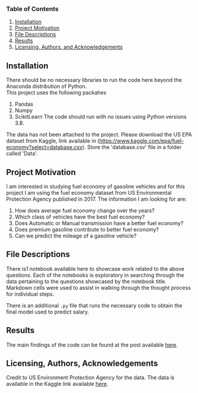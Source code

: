 
### Table of Contents

1. [Installation](#installation)
2. [Project Motivation](#motivation)
3. [File Descriptions](#files)
4. [Results](#results)
5. [Licensing, Authors, and Acknowledgements](#licensing)

## Installation <a name="installation"></a>

There should be no necessary libraries to run the code here beyond the Anaconda distribution of Python.  
This project uses the following packahes
1. Pandas
2. Numpy
3. ScikitLearn
The code should run with no issues using Python versions 3.8.

The data has not been attached to the project. Please download the US EPA dataset from Kaggle, link available in (https://www.kaggle.com/epa/fuel-economy?select=database.csv).
Store the 'database.csv' file in a folder called 'Data'.


## Project Motivation<a name="motivation"></a>

I am interested in studying fuel economy of gasoline vehicles and for this project I am using the fuel economy dataset from US Environmental Protection Agency published in 2017. The information I am looking for are:

1. How does average fuel economy change over the years?
2. Which class of vehicles have the best fuel economy?
2. Does Automatic or Manual transmission have a better fuel economy?
3. Does premium gasoline contribute to better fuel economy?
4. Can we predict the mileage of a gasoline vehicle?


## File Descriptions <a name="files"></a>


There is1 notebook available here to showcase work related to the above questions.  Each of the notebooks is exploratory in searching through the data pertaining to the questions showcased by the notebook title.  Markdown cells were used to assist in walking through the thought process for individual steps.  

There is an additional `.py` file that runs the necessary code to obtain the final model used to predict salary.

## Results<a name="results"></a>

The main findings of the code can be found at the post available [here](https://medium.com/@josh_2774/how-do-you-become-a-developer-5ef1c1c68711).

## Licensing, Authors, Acknowledgements<a name="licensing"></a>

Credit to US Environment Protection Agency for the data. The data is available in the Kaggle link available [here](https://www.kaggle.com/epa/fuel-economy?select=database.csv).

